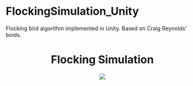 # FlockingSimulation_Unity
 Flocking bird algorithm implemented in Unity. Based on Craig Reynolds' boids.

<h1 align="center">Flocking Simulation</h1>

<p align="center">

<img src="https://i.imgur.com/wP6DA9L.gif" >

</p>


